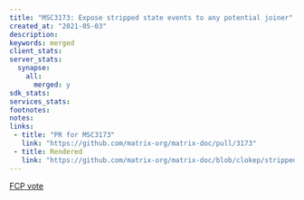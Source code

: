 ```yaml
---
title: "MSC3173: Expose stripped state events to any potential joiner"
created_at: "2021-05-03"
description:
keywords: merged
client_stats:
server_stats:
  synapse:
    all:
      merged: y
sdk_stats:
services_stats:
footnotes:
notes:
links:
 - title: "PR for MSC3173"
   link: "https://github.com/matrix-org/matrix-doc/pull/3173"
 - title: Rendered
   link: "https://github.com/matrix-org/matrix-doc/blob/clokep/stripped-state/proposals/3173-expose-stripped-state-events.md"
---
```


[FCP vote](https://github.com/matrix-org/matrix-doc/pull/3173#issuecomment-853103499)
